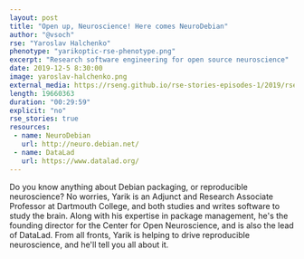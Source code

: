 ```yaml
---
layout: post
title: "Open up, Neuroscience! Here comes NeuroDebian"
author: "@vsoch"
rse: "Yaroslav Halchenko"
phenotype: "yarikoptic-rse-phenotype.png"
excerpt: "Research software engineering for open source neuroscience"
date: 2019-12-5 8:30:00
image: yaroslav-halchenko.png
external_media: https://rseng.github.io/rse-stories-episodes-1/2019/rse-stories-yaroslav-episode-6.mp3
length: 19660363
duration: "00:29:59"
explicit: "no"
rse_stories: true
resources:
 - name: NeuroDebian
   url: http://neuro.debian.net/
 - name: DataLad
   url: https://www.datalad.org/
---
```


Do you know anything about Debian packaging, or reproducible neuroscience?
No worries, Yarik is an Adjunct and Research Associate Professor at Dartmouth College, and both studies and writes software to study the brain.
Along with his expertise in package management, he's the founding director for the Center for Open Neuroscience, and is also the lead of DataLad. From all fronts, Yarik is helping to drive reproducible neuroscience, and he'll tell you all about it.
